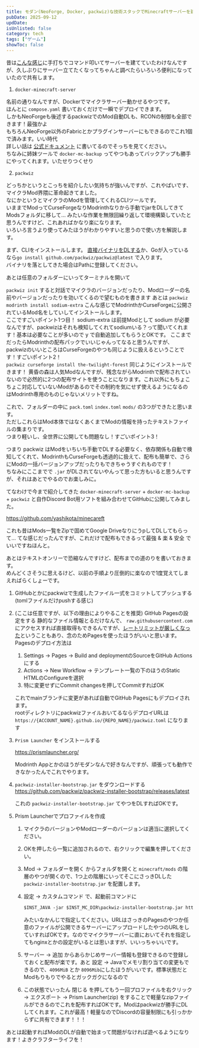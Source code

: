 ```yaml
---
title: モダン(NeoForge, Docker, packwiz)な技術スタックでMinecraftサーバーを建てる
pubDate: 2025-09-12
updDate: 
isUnlisted: false
category: tech
tags: ["ゲーム"]
showToc: false
---
```


昔は[こんな感じ](https://yashikota.com/blog/minecraft-server)に手打ちでコマンド叩いてサーバーを建てていたわけなんですが、久しぶりにサーバー立てたくなってちゃんと調べたらいろいろ便利になっていたので共有します。  

1. `docker-minecraft-server`

名前の通りなんですが、Dockerでマイクラサーバー動かせるやつです。  
ほんとに `compose.yaml` 書いておくだけで一瞬でデプロイできます。  
しかもNeoForgeも後述するpackwizでのMod自動DLも、RCONの制御も全部できます！最強かよ  
もちろんNeoForge以外のFabricとかプラグインサーバーにもできるのでこれ1個で済みます。いい時代  
詳しい話は [公式ドキュメント](https://docker-minecraft-server.readthedocs.io/en/latest/) に書いてるのでそっちを見てください。  
ちなみに姉妹ツールで `docker-mc-backup` ってやつもあってバックアップも勝手にやってくれます。いたせりつくせり  

2. `packwiz`

どっちかというとこっちを紹介したい気持ちが強いんですが、これやばいです、マイクラMod界隈に革命起きてました。  
なにかというとマイクラのModを管理してくれるCLIツールです。  
いままでModってCurseForgeなりModrinthなりから手動でjarをDLしてきてModsフォルダに移して... みたいな作業を無限回繰り返して環境構築していたと思うんですけど、これあればかなり楽になります。  
いろいろ言うより使ってみたほうがわかりやすいと思うので使い方を解説します。  

まず、CLIをインストールします。
[直接バイナリをDLする](https://nightly.link/packwiz/packwiz/workflows/go/main)か、Goが入っているなら`go install github.com/packwiz/packwiz@latest` で入ります。  
バイナリを落としてきた場合はPathに登録してください。  

あとは任意のフォルダーにいってターミナルを開いて

`packwiz init` すると対話でマイクラのバージョンだったり、Modローダーの名前やバージョンだったりを効いてくるので望むものを書きます
あとは `packwiz modrinth install sodium-extra` こんな感じでModrinthかCurseForgeに公開されているMod名をしていしてインストールします。  
ここですごいポイント1つ目！ sodium-extra は前提Modとして sodium が必要なんですが、packwizはそれも検知してくれてsodiumいる？って聞いてくれます！基本は必要なことが多いので y で自動追加してもらうとOKです。
ここまでだったらModrinthの配布パックでいいじゃんってなると思うんですが、packwizのいいところはCurseForgeのやつも同じように扱えるということです！すごいポイント2！  
`packwiz curseforge install the-twilight-forest` 同じようにインストールできます！
黄昏の森は人気Modなんですが、残念ながらModrinthで配布されていないので必然的に2つの配布サイトを使うことになります。これ以外にもちょこちょこ対応していないModがあるのでその制約を気にせず使えるようになるのはModrinth専用のものじゃないメリットですね。

これで、フォルダーの中に `pack.toml` `index.toml` `mods/` の3つができたと思います。  
ただしこれらはMod本体ではなくあくまでModの情報を持ったテキストファイルの集まりです。  
つまり軽いし、全世界に公開しても問題なし！すごいポイント3！  

つまり packwiz はModをいちいち手動でDLする必要なく、依存関係も自動で検知してくれて、ModrinthもCurseForgeも透過的に扱えて、配布も簡単で、さらにModの一括バージョンアップだったりもできちゃうすぐれものです！  
ちなみにここまでで `.jar` がDLされてないやんって思った方もいると思うんですが、それはあとでやるのでお楽しみに。  

てなわけで今まで紹介してきた `docker-minecraft-server` + `docker-mc-backup` + `packwiz` と自作Discord Bot用ソフトを組み合わせてGitHubに公開してみました。  

https://github.com/yashikota/minecareft

これも昔はMods一覧をZipで固めてGoogle DriveなりにうpしてDLしてもらって... てな感じだったんですが、これだけで配布もできるって最強 & 楽 & 安全 でいいですねほんと。  

あとはテキストオンリーで恐縮なんですけど、配布までの道のりを書いておきます。  
めんどくさそうに思えるけど、以前の手順より圧倒的に楽なので1度覚えてしまえればらくしょーです。  

1. GitHubとかにpackwizで生成したファイル一式をコミットしてプッシュする(tomlファイルだけpushする感じ)
2. (ここは任意ですが、以下の理由によりやることを推奨) GitHub Pagesの設定をする
    静的なファイル情報とるだけなんで、 `raw.githubusercontent.com` にアクセスすれば直接取得もできるんですが、[レートリミットが厳しくなった](https://github.blog/changelog/2025-05-08-updated-rate-limits-for-unauthenticated-requests/)ということもあり、念のためPagesを使ったほうがいいと思います。  
    Pagesのデプロイ方法は

    1. Settings -> Pages -> Build and deploymentのSourceをGitHub Actionsにする
    2. Actions -> New Workflow -> テンプレート一覧の下のほうのStatic HTMLのConfigureを選択
    3. 特に変更せずにCommit changesを押してCommitすればOK

    これでmainブランチに変更があれば自動でGitHub Pagesにもデプロイされます。  
    rootディレクトリにpackwizファイルおいてるならデプロイURLは `https://{ACCOUNT_NAME}.github.io/{REPO_NAME}/packwiz.toml` になります

3. `Prism Launcher` をインストールする

    https://prismlauncher.org/

    Modrinth Appとかのほうがモダンなんで好きなんですが、頑張っても動作できなかったんでこれでやります。  

4. `packwiz-installer-bootstrap.jar` をダウンロードする
    https://github.com/packwiz/packwiz-installer-bootstrap/releases/latest

    これの `packwiz-installer-bootstrap.jar` てやつをDLすればOKです。  

5. Prism Launcherでプロファイルを作成
    1. マイクラのバージョンやModローダーのバージョンは適当に選択してください。  
    2. OKを押したら一覧に追加されるので、右クリックで編集を押してください。  
    3. Mod -> フォルダーを開く からフォルダを開くと `minecraft/mods` の階層のやつが開くので、1つ上の階層にいってそこにさっきDLした `packwiz-installer-bootstrap.jar` を配置します。
    4. 設定 -> カスタムコマンド で、起動前コマンドに

        ```txt
        $INST_JAVA -jar $INST_MC_DIR\packwiz-installer-bootstrap.jar https://{ACCOUNT_NAME}.github.io/{REPO_NAME}/packwiz.toml
        ```

        みたいなかんじで指定してください。URLはさっきのPagesのやつか任意のファイルが公開できるサーバーにアップロードしたやつのURLをしていすればOKです。なのでマイクラサーバーに直においてそれを指定してもnginxとかの設定がいるとは思いますが、いいっちゃいいです。
    5. サーバー -> 追加 からあらかじめサーバー情報も登録できるので登録しておくと配布が楽です。あと 設定 -> Javaでメモリ割り当ての変更もできるので、`4096MiB` とか `8096Mib`にしたほうがいいです。標準状態だとModもりもりでやるとガックガクになるので
    6. この状態でいったん 閉じる を押してもう一回プロファイルを右クリック -> エクスポート -> Prism Launcher(zip) をすることで軽量なzipファイルができるのでこれを配布すればOKです。Modはpackwizが勝手にDLしてくれます。これが最高！軽量なのでDiscordの容量制限にも引っかからずに共有できます！！！  

あとは起動すればModのDLが自動で始まって問題がなければ遊べるようになります！よきクラフターライフを！  
